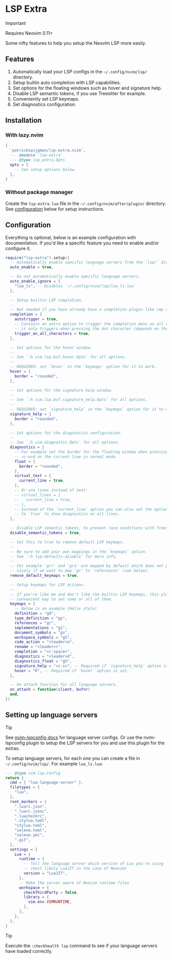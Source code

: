# LSP Extra

> [!IMPORTANT]
> Requires Neovim 0.11+

Some nifty features to help you setup the Neovim LSP more easily.

## Features

1. Automatically load your LSP configs in the `~/.config/nvim/lsp/` directory.
1. Setup builtin auto completion with LSP capabilities.
1. Set options for the floating windows such as hover and signature help.
1. Disable LSP semantic tokens, if you use Treesitter for example.
1. Conveniently set LSP keymaps.
1. Set diagnostics configuration.

## Installation

### With lazy.nvim

```lua
{
  'patrickswijgman/lsp-extra.nvim',
  --- @module 'lsp-extra'
  --- @type lsp_extra.Opts
  opts = {
    -- See setup options below.
  },
}
```

### Without package manager

Create the `lsp-extra.lua` file in the `~/.config/nvim/after/plugin/` directory. See [configuration](#configuration) below for setup instructions.

## Configuration

Everything is optional, below is an example configuration with documentation. If you'd like a specific feature you need to enable and/or configure it.

```lua
require("lsp-extra").setup({
  -- Automatically enable specific language servers from the `lsp/` directory.
  auto_enable = true,

  -- Do not automatically enable specific language servers.
  auto_enable_ignore = {
    "lua_ls", -- Disables `~/.config/nvim/lsp/lua_ls.lua`
  },

  -- Setup builtin LSP completion.
  --
  -- Not needed if you have already have a completion plugin like cmp or blink.cmp.
  completion = {
    autotrigger = true,
    -- Contains an extra option to trigger the completion menu on all characters. Normally
    -- it only triggers when pressing the dot character (depends on the language server).
    trigger_on_all_characters = true,
  },

  -- Set options for the hover window.
  --
  -- See `:h vim.lsp.buf.hover.Opts` for all options.
  --
  -- REQUIRED: set `hover` in the `keymaps` option for it to work.
  hover = {
    border = "rounded",
  },

  -- Set options for the signature help window.
  --
  -- See `:h vim.lsp.buf.signature_help.Opts` for all options.
  --
  -- REQUIRED: set `signature_help` in the `keymaps` option for it to work.
  signature_help = {
    border = "rounded",
  },

  -- Set options for the diagnostics configuration.
  --
  -- See `:h vim.diagnostic.Opts` for all options.
  diagnostics = {
    -- For example set the border for the floating window when pressing
    -- <c-w>d on the current line in normal mode.
    float = {
      border = "rounded",
    },
    virtual_text = {
      current_line = true,
    },
    -- Or use lines instead of text:
    -- virtual_lines = {
    --   current_line = true,
    -- },
    -- Instead of the `current_line` option you can also set the option
    -- to `true` to show diagnostics on all lines.
  },

  -- Disable LSP semantic tokens, to prevent race conditions with Treesitter.
  disable_semantic_tokens = true,

  -- Set this to true to remove default LSP keymaps.
  --
  -- Be sure to add your own mappings in the `keymaps` option.
  -- See `:h lsp-defaults-disable` for more info.
  --
  -- For example 'grr' and 'gra' are mapped by default which does not play
  -- nicely if we want to map 'gr' to 'references' (see below).
  remove_default_keymaps = true,

  -- Setup keymaps for LSP actions.
  --
  -- If you're like me and don't like the builtin LSP keymaps, this plugin provides a
  -- convenient way to set some or all of them.
  keymaps = {
    -- Below is an example (Helix style)
    definition = "gd",
    type_definition = "gy",
    references = "gr",
    implementations = "gi",
    document_symbols = "gs",
    workspace_symbols = "gS",
    code_action = "<leader>a",
    rename = "<leader>r",
    completion = "<c-space>",
    diagnostics = "<leader>d",
    diagnostics_float = "gh",
    signature_help = "<c-s>", -- Required if `signature_help` option is set.
    hover = "K", -- Required if `hover` option is set.
  },

  -- On attach function for all language servers.
  on_attach = function(client, bufnr)
  end,
})
```

## Setting up language servers

> [!TIP]
> See [nvim-lspconfig docs](https://github.com/neovim/nvim-lspconfig/blob/master/doc/configs.md) for language server configs. Or use the nvim-lspconfig plugin to setup the LSP servers for you and use this plugin for the extras.

To setup language servers, for each one you can create a file in `~/.config/nvim/lsp/`. For example `lua_ls.lua`:

```lua
--- @type vim.lsp.Config
return {
  cmd = { "lua-language-server" },
  filetypes = {
    "lua",
  },
  root_markers = {
    ".luarc.json",
    ".luarc.jsonc",
    ".luacheckrc",
    ".stylua.toml",
    "stylua.toml",
    "selene.toml",
    "selene.yml",
    ".git",
  },
  settings = {
    Lua = {
      runtime = {
        -- Tell the language server which version of Lua you're using
        -- (most likely LuaJIT in the case of Neovim)
        version = "LuaJIT",
      },
      -- Make the server aware of Neovim runtime files
      workspace = {
        checkThirdParty = false,
        library = {
          vim.env.VIMRUNTIME,
        },
      },
    },
  },
}
```

> [!TIP]
> Execute the `:checkhealth lsp` command to see if your language servers have loaded correctly.
